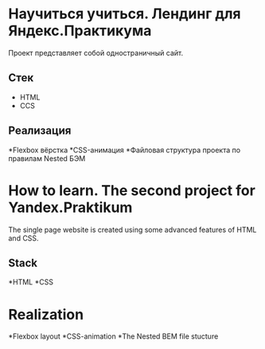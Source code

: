 # Научиться учиться. Лендинг для Яндекс.Практикума
Проект представляет собой одностраничный сайт.

## Стек
* HTML
* CCS

## Реализация
*Flexbox вёрстка
*CSS-анимация
*Файловая структура проекта по правилам Nested БЭМ



# How to learn. The second project for Yandex.Praktikum
The single page website is created using some advanced features of HTML and CSS.

## Stack
*HTML
*CSS

# Realization
*Flexbox layout
*CSS-animation
*The Nested BEM file stucture
